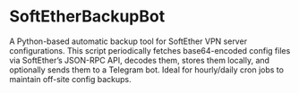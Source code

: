 # SoftEtherBackupBot
A Python-based automatic backup tool for SoftEther VPN server configurations. This script periodically fetches base64-encoded config files via SoftEther’s JSON-RPC API, decodes them, stores them locally, and optionally sends them to a Telegram bot. Ideal for hourly/daily cron jobs to maintain off-site config backups.
